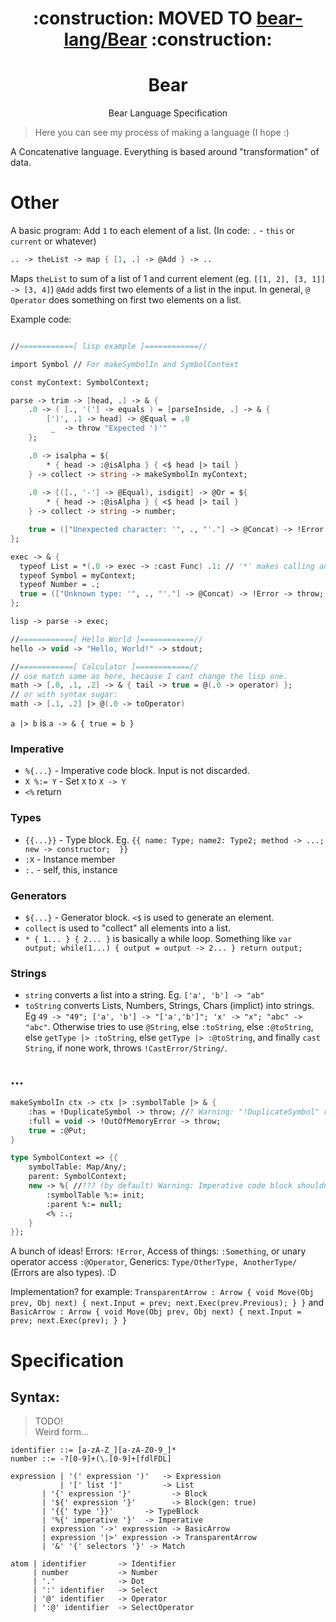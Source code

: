 <h1 align="center">:construction: MOVED TO <a href="https://github.com/bear-lang/Bear">bear-lang/Bear</a> :construction:</h1>








<h1 align="center"> Bear </h1>
<p align="center">Bear Language Specification</p>

> Here you can see my process of making a language (I hope :)  

A Concatenative language. Everything is based around "transformation" of data.

# Other

A basic program: Add `1` to each element of a list.
(In code: `.` - `this` or `current` or whatever)
```fsharp
.. -> theList -> map { [1, .] -> @Add } -> ..
```
Maps `theList` to sum of a list of 1 and current element (eg. `[[1, 2], [3, 1]] -> [3, 4]`) `@Add` adds first two elements of a list in the input. In general, `@` `Operator` does something on first two elements on a list.

Example code:
```fsharp

//============[ lisp example ]============//

import Symbol // For makeSymbolIn and SymbolContext

const myContext: SymbolContext;

parse -> trim -> [head, .] -> & {
  	.0 -> ( [., '('] -> equals ) = [parseInside, .] -> & {
		[')', .1 -> head] -> @Equal = .0
		 _  -> throw "Expected ')'"
	};

  	.0 -> isalpha = ${
		* { head -> :@isAlpha } { <$ head |> tail }
	} -> collect -> string -> makeSymbolIn myContext;
	
	.0 -> [([., '-'] -> @Equal), isdigit] -> @Or = ${
		* { head -> :@isAlpha } { <$ head |> tail }
	} -> collect -> string -> number;

   	true = (["Unexpected character: '", ., "'."] -> @Concat) -> !Error -> throw;
};

exec -> & {
  typeof List = *(.0 -> exec -> :cast Func) .1: // '*' makes calling an expression possible
  typeof Symbol = myContext;
  typeof Number = .;
  true = (["Unknown type: '", ., "'."] -> @Concat) -> !Error -> throw;
};

lisp -> parse -> exec;

//============[ Hello World ]============//
hello -> void -> "Hello, World!" -> stdout;

//============[ Calculator ]============//
// use match same as here, because I cant change the lisp one.
math -> [.0, .1, .2] -> & { tail -> true = @(.0 -> operator) };
// or with syntax sugar:
math -> [.1, .2] |> @(.0 -> toOperator)
```

`a |> b` is `a -> & { true = b }`

### Imperative
* `%{...}` - Imperative code block. Input is not discarded.
* `X %:= Y` - Set `X` to `X -> Y`
* `<%` return

### Types
* `{{...}}` - Type block. Eg. `{{ name: Type; name2: Type2; method -> ...; new -> constructor;  }}`
* `:X` - Instance member
* `:.` - self, this, instance

### Generators
* `${...}` - Generator block. `<$` is used to generate an element.
* `collect` is used to "collect" all elements into a list.
* `* { 1... } { 2... }` is basically a while loop. Something like `var output; while(1...) { output = output -> 2... } return output;`

### Strings
* `string` converts a list into a string. Eg. `['a', 'b'] -> "ab"`
* `toString` converts Lists, Numbers, Strings, Chars (implict) into strings. Eg `49 -> "49"; ['a', 'b'] -> "['a','b']"; 'x' -> "x"; "abc" -> "abc"`.
Otherwise tries to use `@String`, 
else `:toString`,
else `:@toString`,
else `getType |> :toString`,
else `getType |> :@toString`,
and finally `cast String`,
if none work, throws `!CastError/String/`.

## ...
```fsharp
makeSymbolIn ctx -> ctx |> :symbolTable |> & {
	:has = !DuplicateSymbol -> throw; //? Warning: "!DuplicateSymbol" receives input! To remove this warning add ". ->" in front of "!DuplicateSymbol".
	:full = void -> !OutOfMemoryError -> throw;
	true = :@Put;
}

type SymbolContext => {{
	symbolTable: Map/Any/;
	parent: SymbolContext;
	new -> %{ //??? (by default) Warning: Imperative code block shouldn't be used. 
		:symbolTable %:= init;
		:parent %:= null;
		<% :.;
	}
}};

```

A bunch of ideas! Errors: `!Error`, Access of things: `:Something`, or unary operator access `:@Operator`, Generics: `Type/OtherType, AnotherType/` (Errors are also types).
:D

Implementation?
for example: `TransparentArrow : Arrow { void Move(Obj prev, Obj next) { next.Input = prev; next.Exec(prev.Previous); } }`
and `BasicArrow : Arrow { void Move(Obj prev, Obj next) { next.Input = prev; next.Exec(prev); } }`

# Specification

## Syntax:

> TODO!  
Weird form...
```
identifier ::= [a-zA-Z_][a-zA-Z0-9_]*
number ::= -?[0-9]+(\.[0-9]+[fdlFDL]

expression | '(' expression ')'   -> Expression
           | '[' list ']'         -> List
	   | '{' expression '}'         -> Block
	   | '${' expression '}'        -> Block(gen: true)
	   | '{{' type '}}'       -> TypeBlock
	   | '%{' imperative '}'  -> Imperative
	   | expression '->' expression -> BasicArrow
	   | expression '|>' expression -> TransparentArrow
	   | '&' '{' selectors '}' -> Match
	   
atom | identifier       -> Identifier
     | number           -> Number
     | '.'              -> Dot
     | ':' identifier   -> Select
     | '@' identifier   -> Operator
     | ':@' identifier  -> SelectOperator
     
```
